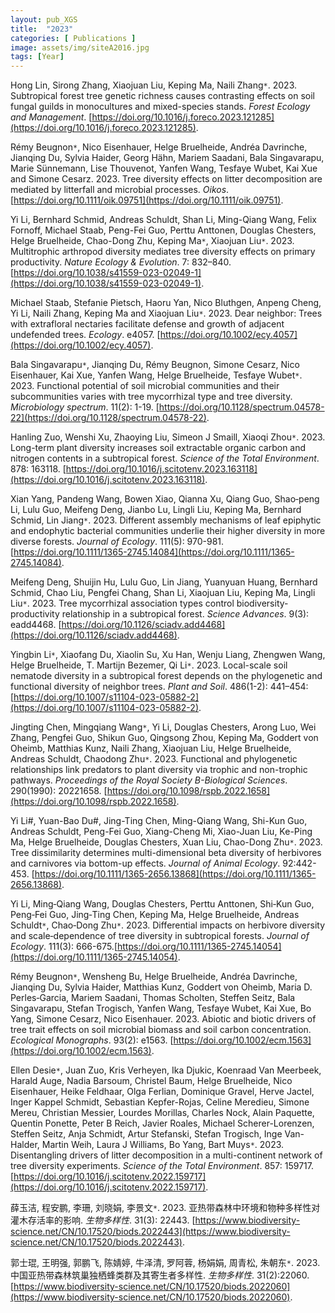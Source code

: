 ```yaml
---
layout: pub_XGS
title:  "2023"
categories: [ Publications ]
image: assets/img/siteA2016.jpg
tags: [Year]
---
```

Hong Lin, Sirong Zhang, Xiaojuan Liu, Keping Ma, Naili Zhang<code>&ast;</code>. 2023. Subtropical forest tree genetic richness causes contrasting effects on soil fungal guilds in monocultures and mixed-species stands. *Forest Ecology and Management*. [https://doi.org/10.1016/j.foreco.2023.121285](https://doi.org/10.1016/j.foreco.2023.121285).

Rémy Beugnon<code>&ast;</code>, Nico Eisenhauer, Helge Bruelheide, Andréa Davrinche, Jianqing Du, Sylvia Haider, Georg Hähn, Mariem Saadani, Bala Singavarapu, Marie Sünnemann, Lise Thouvenot, Yanfen Wang, Tesfaye Wubet, Kai Xue and Simone Cesarz. 2023. Tree diversity effects on litter decomposition are mediated by litterfall and microbial processes. *Oikos*. [https://doi.org/10.1111/oik.09751](https://doi.org/10.1111/oik.09751).

Yi Li, Bernhard Schmid, Andreas Schuldt, Shan Li, Ming-Qiang Wang, Felix Fornoff, Michael Staab, Peng-Fei Guo, Perttu Anttonen, Douglas Chesters, Helge Bruelheide, Chao-Dong Zhu, Keping Ma<code>&ast;</code>, Xiaojuan Liu<code>&ast;</code>. 2023. Multitrophic arthropod diversity mediates tree diversity effects on primary productivity. *Nature Ecology & Evolution*. 7: 832–840. [https://doi.org/10.1038/s41559-023-02049-1](https://doi.org/10.1038/s41559-023-02049-1). 

Michael Staab, Stefanie Pietsch, Haoru Yan, Nico Bluthgen, Anpeng Cheng, Yi Li, Naili Zhang, Keping Ma and Xiaojuan Liu<code>&ast;</code>. 2023. Dear neighbor: Trees with extrafloral nectaries facilitate defense and growth of adjacent undefended trees. *Ecology*. e4057. [https://doi.org/10.1002/ecy.4057](https://doi.org/10.1002/ecy.4057). 

Bala Singavarapu<code>&ast;</code>, Jianqing Du, Rémy Beugnon, Simone Cesarz, Nico Eisenhauer, Kai Xue, Yanfen Wang, Helge Bruelheide, Tesfaye Wubet<code>&ast;</code>. 2023. Functional potential of soil microbial communities and their subcommunities varies with tree mycorrhizal type and tree diversity. *Microbiology spectrum*. 11(2): 1-19. [https://doi.org/10.1128/spectrum.04578-22](https://doi.org/10.1128/spectrum.04578-22).

Hanling Zuo, Wenshi Xu, Zhaoying Liu, Simeon J Smaill, Xiaoqi Zhou<code>&ast;</code>. 2023. Long-term plant diversity increases soil extractable organic carbon and nitrogen contents in a subtropical forest. *Science of the Total Environment*. 878: 163118. [https://doi.org/10.1016/j.scitotenv.2023.163118](https://doi.org/10.1016/j.scitotenv.2023.163118).

Xian Yang, Pandeng Wang, Bowen Xiao, Qianna Xu, Qiang Guo, Shao‐peng Li, Lulu Guo, Meifeng Deng, Jianbo Lu, Lingli Liu, Keping Ma, Bernhard Schmid, Lin Jiang<code>&ast;</code>. 2023. Different assembly mechanisms of leaf epiphytic and endophytic bacterial communities underlie their higher diversity in more diverse forests. *Journal of Ecology*. 111(5): 970-981. [https://doi.org/10.1111/1365-2745.14084](https://doi.org/10.1111/1365-2745.14084).

Meifeng Deng, Shuijin Hu, Lulu Guo, Lin Jiang, Yuanyuan Huang, Bernhard Schmid, Chao Liu, Pengfei Chang, Shan Li, Xiaojuan Liu, Keping Ma, Lingli Liu<code>&ast;</code>. 2023. Tree mycorrhizal association types control biodiversity-productivity relationship in a subtropical forest. *Science Advances*. 9(3): eadd4468. [https://doi.org/10.1126/sciadv.add4468](https://doi.org/10.1126/sciadv.add4468). 

Yingbin Li<code>&ast;</code>, Xiaofang Du, Xiaolin Su, Xu Han, Wenju Liang, Zhengwen Wang, Helge Bruelheide, T. Martijn Bezemer, Qi Li<code>&ast;</code>. 2023. Local-scale soil nematode diversity in a subtropical forest depends on the phylogenetic and functional diversity of neighbor trees. *Plant and Soil*. 486(1-2): 441–454: [https://doi.org/10.1007/s11104-023-05882-2](https://doi.org/10.1007/s11104-023-05882-2).

Jingting Chen, Mingqiang Wang<code>&ast;</code>, Yi Li, Douglas Chesters, Arong Luo, Wei Zhang, Pengfei Guo, Shikun Guo, Qingsong Zhou, Keping Ma, Goddert von Oheimb, Matthias Kunz, Naili Zhang, Xiaojuan Liu, Helge Bruelheide, Andreas Schuldt, Chaodong Zhu<code>&ast;</code>. 2023. Functional and phylogenetic relationships link predators to plant diversity via trophic and non-trophic pathways. *Proceedings of the Royal Society B-Biological Sciences*. 290(1990): 20221658. [https://doi.org/10.1098/rspb.2022.1658](https://doi.org/10.1098/rspb.2022.1658). 

Yi Li#, Yuan-Bao Du#, Jing-Ting Chen, Ming-Qiang Wang, Shi-Kun Guo, Andreas Schuldt, Peng-Fei Guo, Xiang-Cheng Mi, Xiao-Juan Liu, Ke-Ping Ma, Helge Bruelheide, Douglas Chesters, Xuan Liu, Chao-Dong Zhu<code>&ast;</code>. 2023. Tree dissimilarity determines multi-dimensional beta diversity of herbivores and carnivores via bottom-up effects. *Journal of Animal Ecology*. 92:442-453. [https://doi.org/10.1111/1365-2656.13868](https://doi.org/10.1111/1365-2656.13868). 

Yi Li, Ming‐Qiang Wang, Douglas Chesters, Perttu Anttonen, Shi‐Kun Guo, Peng‐Fei Guo, Jing‐Ting Chen, Keping Ma, Helge Bruelheide, Andreas Schuldt<code>&ast;</code>, Chao‐Dong Zhu<code>&ast;</code>. 2023. Differential impacts on herbivore diversity and scale‐dependence of tree diversity in subtropical forests. *Journal of Ecology*. 111(3): 666-675.[https://doi.org/10.1111/1365-2745.14054](https://doi.org/10.1111/1365-2745.14054). 

Rémy Beugnon<code>&ast;</code>, Wensheng Bu, Helge Bruelheide, Andréa Davrinche, Jianqing Du, Sylvia Haider, Matthias Kunz, Goddert von Oheimb, Maria D. Perles‐Garcia, Mariem Saadani, Thomas Scholten, Steffen Seitz, Bala Singavarapu, Stefan Trogisch, Yanfen Wang, Tesfaye Wubet, Kai Xue, Bo Yang, Simone Cesarz, Nico Eisenhauer. 2023. Abiotic and biotic drivers of tree trait effects on soil microbial biomass and soil carbon concentration. *Ecological Monographs*. 93(2): e1563. [https://doi.org/10.1002/ecm.1563](https://doi.org/10.1002/ecm.1563). 

Ellen Desie<code>&ast;</code>, Juan Zuo, Kris Verheyen, Ika Djukic, Koenraad Van Meerbeek, Harald Auge, Nadia Barsoum, Christel Baum, Helge Bruelheide, Nico Eisenhauer, Heike Feldhaar, Olga Ferlian, Dominique Gravel, Herve Jactel, Inger Kappel Schmidt, Sebastian Kepfer-Rojas, Celine Meredieu, Simone Mereu, Christian Messier, Lourdes Morillas, Charles Nock, Alain Paquette, Quentin Ponette, Peter B Reich, Javier Roales, Michael Scherer-Lorenzen, Steffen Seitz, Anja Schmidt, Artur Stefanski, Stefan Trogisch, Inge Van-Halder, Martin Weih, Laura J Williams, Bo Yang, Bart Muys<code>&ast;</code>. 2023. Disentangling drivers of litter decomposition in a multi-continent network of tree diversity experiments. *Science of the Total Environment*. 857: 159717. [https://doi.org/10.1016/j.scitotenv.2022.159717](https://doi.org/10.1016/j.scitotenv.2022.159717). 

薛玉洁, 程安鹏, 李珊, 刘晓娟, 李景文<code>&ast;</code>. 2023. 亚热带森林中环境和物种多样性对灌木存活率的影响. *生物多样性*. 31(3): 22443. [https://www.biodiversity-science.net/CN/10.17520/biods.2022443](https://www.biodiversity-science.net/CN/10.17520/biods.2022443). 

郭士琨, 王明强, 郭鹏飞, 陈婧婷, 牛泽清, 罗阿蓉, 杨娟娟, 周青松, 朱朝东<code>&ast;</code>. 2023. 中国亚热带森林筑巢独栖蜂类群及其寄生者多样性. *生物多样性*. 31(2):22060. [https://www.biodiversity-science.net/CN/10.17520/biods.2022060](https://www.biodiversity-science.net/CN/10.17520/biods.2022060). 
